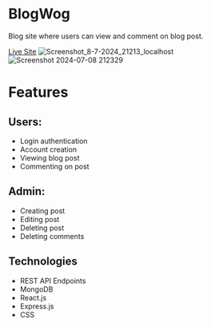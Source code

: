 # BlogWog

Blog site where users can view and comment on blog post.

[Live Site](https://google.com)
![Screenshot_8-7-2024_21213_localhost](https://github.com/pauleenaphan/blog-api/assets/77126730/fe19ef92-5daf-49df-aea7-eeb7e1107da2)
![Screenshot 2024-07-08 212329](https://github.com/pauleenaphan/blog-api/assets/77126730/0a07ad47-3de8-4ac5-9cdb-b5c289bd3494)

# Features

## Users:
- Login authentication
- Account creation
- Viewing blog post
- Commenting on post

## Admin:
- Creating post
- Editing post
- Deleting post
- Deleting comments

## Technologies
- REST API Endpoints
- MongoDB
- React.js
- Express.js
- CSS
